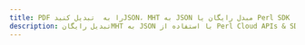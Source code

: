 ---title: PDF را به  تبدیل کنیدJSON، MHT به JSON مبدل رایگان یا Perl SDKdescription: تبدیل رایگانMHT به JSON با استفاده از Perl Cloud APIs & SDK همچنین اسناد PDF را در Cloud ایجاد، ویرایش و رندر کنید.---